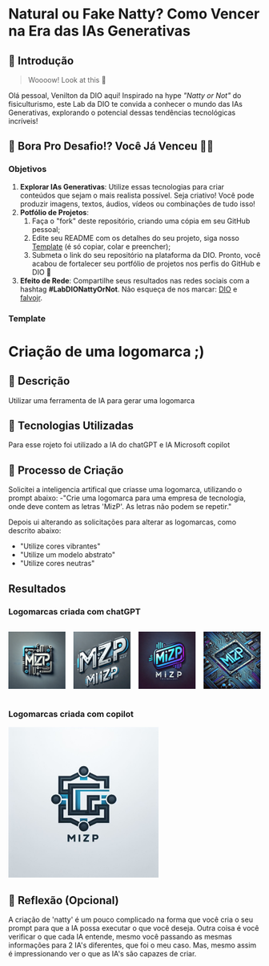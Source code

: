 # Natural ou Fake Natty? Como Vencer na Era das IAs Generativas

## 🚀 Introdução

> Woooow! Look at this 👀

Olá pessoal, Venilton da DIO aqui! Inspirado na hype _"Natty or Not"_ do fisiculturismo, este Lab da DIO te convida a conhecer o mundo das IAs Generativas, explorando o potencial dessas tendências tecnológicas incríveis!

## 🎯 Bora Pro Desafio!? Você Já Venceu 💪🤓

### Objetivos

1. **Explorar IAs Generativas**: Utilize essas tecnologias para criar conteúdos que sejam o mais realista possível. Seja criativo! Você pode produzir imagens, textos, áudios, vídeos ou combinações de tudo isso!
1. **Potfólio de Projetos**:
   1. Faça o "fork" deste repositório, criando uma cópia em seu GitHub pessoal;
   2. Edite seu README com os detalhes do seu projeto, siga nosso [Template](#template) (é só copiar, colar e preencher);
   3. Submeta o link do seu repositório na plataforma da DIO. Pronto, você acabou de fortalecer seu portfólio de projetos nos perfis do GitHub e DIO 🚀
1. **Efeito de Rede**: Compartilhe seus resultados nas redes sociais com a hashtag **#LabDIONattyOrNot**. Não esqueça de nos marcar: [DIO](https://www.linkedin.com/school/dio-makethechange) e [falvojr](https://www.linkedin.com/in/falvojr).

### Template

# Criação de uma logomarca ;)

## 📒 Descrição

Utilizar uma ferramenta de IA para gerar uma logomarca

## 🤖 Tecnologias Utilizadas

Para esse rojeto foi utilizado a IA do chatGPT e IA Microsoft copilot

## 🧐 Processo de Criação

Solicitei a inteligencia artifical que criasse uma logomarca, utilizando o prompt abaixo:
-"Crie uma logomarca para uma empresa de tecnologia, onde deve contem as letras 'MizP'. As letras não podem se repetir."

Depois ui alterando as solicitações para alterar as logomarcas, como descrito abaixo:

- "Utilize cores vibrantes"
- "Utilize um modelo abstrato"
- "Utilize cores neutras"

## Resultados

### Logomarcas criada com chatGPT

<div style="display: flex; gap: 1rem">
<p align="center"><a href="#"><img src="./assets/logomarca.webp" width="300"></a></p>
<p align="center"><a href="#"><img src="./assets/logomarca_1.webp" width="300"></a></p>
<p align="center"><a href="#"><img src="./assets/logomarca_3.webp" width="300"></a></p>
<p align="center"><a href="#"><img src="./assets/logomarca_5.webp" width="300"></a></p>
</div>

### Logomarcas criada com copilot

<p align="left"><a href="#"><img src="./assets/logomarca_4.jpeg" width="300"></a></p>

## 💭 Reflexão (Opcional)

A criação de 'natty' é um pouco complicado na forma que você cria o seu prompt para que a IA possa executar o que você deseja.
Outra coisa é você verificar o que cada IA entende, mesmo você passando as mesmas informações para 2 IA's diferentes, que foi o meu caso.
Mas, mesmo assim é impressionando ver o que as IA's são capazes de criar.
